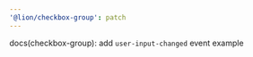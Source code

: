 ```yaml
---
'@lion/checkbox-group': patch
---
```


docs(checkbox-group): add `user-input-changed` event example
